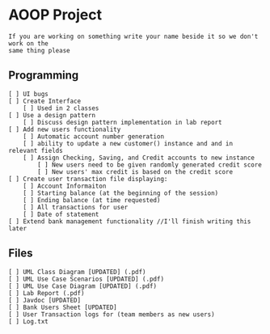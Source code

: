 # AOOP Project
    If you are working on something write your name beside it so we don't work on the
    same thing please

## Programming
    [ ] UI bugs
    [ ] Create Interface
        [ ] Used in 2 classes
    [ ] Use a design pattern
        [ ] Discuss design pattern implementation in lab report
    [ ] Add new users functionality
        [ ] Automatic account number generation
        [ ] ability to update a new customer() instance and and in relevant fields
        [ ] Assign Checking, Saving, and Credit accounts to new instance
            [ ] New users need to be given randomly generated credit score
            [ ] New users' max credit is based on the credit score
    [ ] Create user transaction file displaying:
        [ ] Account Informaiton
        [ ] Starting balance (at the beginning of the session)
        [ ] Ending balance (at time requested)
        [ ] All transactions for user
        [ ] Date of statement
    [ ] Extend bank management functionality //I'll finish writing this later

## Files
    [ ] UML Class Diagram [UPDATED] (.pdf)
    [ ] UML Use Case Scenarios [UPDATED] (.pdf)
    [ ] UML Use Case Diagram [UPDATED] (.pdf)
    [ ] Lab Report (.pdf)
    [ ] Javdoc [UPDATED]
    [ ] Bank Users Sheet [UPDATED] 
    [ ] User Transaction logs for (team members as new users)
    [ ] Log.txt
